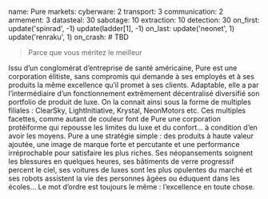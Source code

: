 name: Pure
markets:
    cyberware: 2
    transport: 3
    communication: 2
    armement: 3
datasteal: 30
sabotage: 10
extraction: 10
detection: 30
on_first:
    update('spinrad', -1)
    update(ladder[1], -1)
on_last:
    update('neonet', 1)
    update('renraku', 1)
on_crash:
    # TBD

> Parce que vous méritez le meilleur

Issu d’un conglomérat d’entreprise de santé américaine, Pure est une corporation élitiste, sans compromis qui demande à ses employés et à ses produits la même excellence qu’il promet à ses clients. Adaptable, elle a par l’intermédiaire d’un fonctionnement extrêmement décentralisé diversifié son portfolio de produit de luxe. On la connait ainsi sous la forme de multiples filiales : ClearSky, LightInitiative, Krystal, NeonMotors etc. Ces multiples facettes, comme autant de couleur font de Pure une corporation protéiforme qui repousse les limites du luxe et du confort… à condition d’en avoir les moyens. Pure a une stratégie simple : des produits à haute valeur ajoutée, une image de marque forte et percutante et une performance irréprochable pour satisfaire les plus riches. Ses néopansements soignent les blessures en quelques heures, ses bâtiments de verre progressif percent le ciel, ses voitures de luxes sont les plus opulentes du marché et ses robots assistent la vie des personnes âgées ou éduquent dans les écoles… Le mot d’ordre est toujours le même : l’excellence en toute chose.
